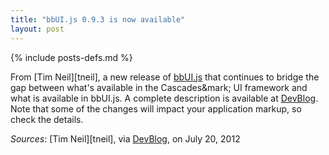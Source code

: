```yaml
---
title: "bbUI.js 0.9.3 is now available"
layout: post
---
```

{% include posts-defs.md %}

From [Tim Neil][tneil], a new release of [bbUI.js](http://github.com/blackberry/bbUI.js) that continues to bridge the
gap between what's available in the Cascades&mark; UI framework and what is available in bbUI.js.  A complete
description is available at [DevBlog](http://devblog.blackberry.com/2012/07/bbui-js-version-0-9-3-now-available/).
Note that some of the changes will impact your application markup, so check the details.

_Sources_: [Tim Neil][tneil], via [DevBlog](http://devblog.blackberry.com/2012/07/bbui-js-version-0-9-3-now-available/), on July 20, 2012
